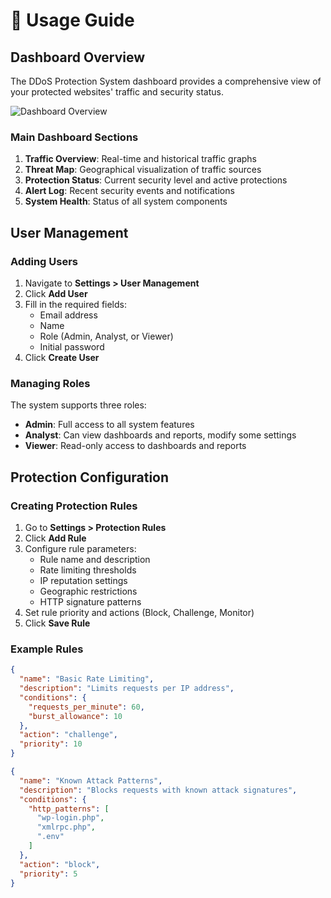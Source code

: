 # 📘 Usage Guide

## Dashboard Overview
The DDoS Protection System dashboard provides a comprehensive view of your protected websites' traffic and security status.

![Dashboard Overview](images/dashboard-overview.png)

### Main Dashboard Sections
1. **Traffic Overview**: Real-time and historical traffic graphs
2. **Threat Map**: Geographical visualization of traffic sources
3. **Protection Status**: Current security level and active protections
4. **Alert Log**: Recent security events and notifications
5. **System Health**: Status of all system components

## User Management

### Adding Users
1. Navigate to **Settings > User Management**
2. Click **Add User**
3. Fill in the required fields:
   - Email address
   - Name
   - Role (Admin, Analyst, or Viewer)
   - Initial password
4. Click **Create User**

### Managing Roles
The system supports three roles:
- **Admin**: Full access to all system features
- **Analyst**: Can view dashboards and reports, modify some settings
- **Viewer**: Read-only access to dashboards and reports

## Protection Configuration

### Creating Protection Rules
1. Go to **Settings > Protection Rules**
2. Click **Add Rule**
3. Configure rule parameters:
   - Rule name and description
   - Rate limiting thresholds
   - IP reputation settings
   - Geographic restrictions
   - HTTP signature patterns
4. Set rule priority and actions (Block, Challenge, Monitor)
5. Click **Save Rule**

### Example Rules
```json
{
  "name": "Basic Rate Limiting",
  "description": "Limits requests per IP address",
  "conditions": {
    "requests_per_minute": 60,
    "burst_allowance": 10
  },
  "action": "challenge",
  "priority": 10
}
```

```json
{
  "name": "Known Attack Patterns",
  "description": "Blocks requests with known attack signatures",
  "conditions": {
    "http_patterns": [
      "wp-login.php",
      "xmlrpc.php",
      ".env"
    ]
  },
  "action": "block",
  "priority": 5
} 